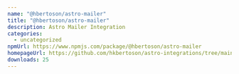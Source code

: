 ```yaml
---
name: "@hbertoson/astro-mailer"
title: "@hbertoson/astro-mailer"
description: Astro Mailer Integration
categories:
  - uncategorized
npmUrl: https://www.npmjs.com/package/@hbertoson/astro-mailer
homepageUrl: https://github.com/hkbertoson/astro-integrations/tree/main/packages/astro-mailer
downloads: 25
---
```

